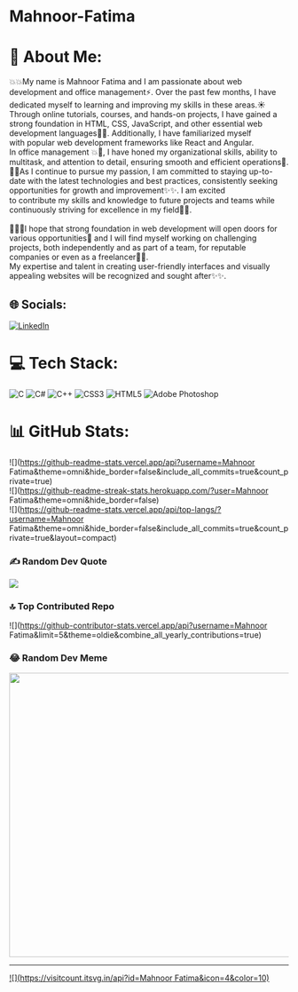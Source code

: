 # Mahnoor-Fatima
# 💫 About Me:
💥💥My name is Mahnoor Fatima and I am passionate about web development and office management⚡. Over the past few months, I have dedicated myself to learning and improving my skills in these areas.☀<br>Through online tutorials, courses, and hands-on projects, I have gained a strong foundation in HTML, CSS, JavaScript, and other essential web development languages💫💫. Additionally, I have familiarized myself<br> with popular web development frameworks like React and Angular. <br>In office management 💥🌙, I have honed my organizational skills, ability to multitask, and attention to detail, ensuring smooth and efficient operations🌈. <br>🌟🌻As I continue to pursue my passion, I am committed to staying up-to-date with the latest technologies and best practices, consistently seeking opportunities for growth and improvement✨✨. I am excited<br> to contribute my skills and knowledge to future projects and teams while continuously striving for excellence in my field💫💫. <br><br>🌱🌺🌱I hope that strong foundation in web development will open doors for various opportunities🌲 and I will find myself working on challenging projects, both independently and as part of a team, for reputable<br> companies or even as a freelancer🌿🌟. <br>My expertise and talent in creating user-friendly interfaces and visually appealing websites will be recognized and sought after✨✨.


## 🌐 Socials:
[![LinkedIn](https://img.shields.io/badge/LinkedIn-%230077B5.svg?logo=linkedin&logoColor=white)](https://linkedin.com/in/https://www.linkedin.com/in/mahnoorfatima) 

# 💻 Tech Stack:
![C](https://img.shields.io/badge/c-%2300599C.svg?style=for-the-badge&logo=c&logoColor=white) ![C#](https://img.shields.io/badge/c%23-%23239120.svg?style=for-the-badge&logo=c-sharp&logoColor=white) ![C++](https://img.shields.io/badge/c++-%2300599C.svg?style=for-the-badge&logo=c%2B%2B&logoColor=white) ![CSS3](https://img.shields.io/badge/css3-%231572B6.svg?style=for-the-badge&logo=css3&logoColor=white) ![HTML5](https://img.shields.io/badge/html5-%23E34F26.svg?style=for-the-badge&logo=html5&logoColor=white) ![Adobe Photoshop](https://img.shields.io/badge/adobephotoshop-%2331A8FF.svg?style=for-the-badge&logo=adobephotoshop&logoColor=white)
# 📊 GitHub Stats:
![](https://github-readme-stats.vercel.app/api?username=Mahnoor Fatima&theme=omni&hide_border=false&include_all_commits=true&count_private=true)<br/>
![](https://github-readme-streak-stats.herokuapp.com/?user=Mahnoor Fatima&theme=omni&hide_border=false)<br/>
![](https://github-readme-stats.vercel.app/api/top-langs/?username=Mahnoor Fatima&theme=omni&hide_border=false&include_all_commits=true&count_private=true&layout=compact)

### ✍️ Random Dev Quote
![](https://quotes-github-readme.vercel.app/api?type=vetical&theme=radical)

### 🔝 Top Contributed Repo
![](https://github-contributor-stats.vercel.app/api?username=Mahnoor Fatima&limit=5&theme=oldie&combine_all_yearly_contributions=true)

### 😂 Random Dev Meme
<img src="https://rm.up.railway.app/" width="512px"/>

---
[![](https://visitcount.itsvg.in/api?id=Mahnoor Fatima&icon=4&color=10)](https://visitcount.itsvg.in)

<!-- Proudly created with GPRM ( https://gprm.itsvg.in ) -->
